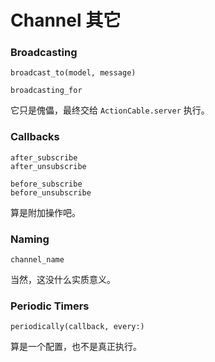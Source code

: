 # Channel 其它


### Broadcasting

```
broadcast_to(model, message)

broadcasting_for
```

它只是傀儡，最终交给 `ActionCable.server` 执行。

### Callbacks

```
after_subscribe
after_unsubscribe

before_subscribe
before_unsubscribe
```

算是附加操作吧。

### Naming

```
channel_name
```

当然，这没什么实质意义。

### Periodic Timers

```
periodically(callback, every:)
```

算是一个配置，也不是真正执行。
